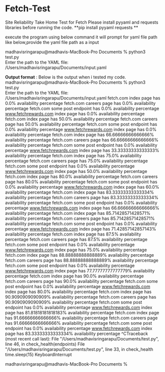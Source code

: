 # Fetch-Test
Site Reliability Take Home Test for Fetch
Please install pyyaml and requests libraries  before running the code. 
**pip install pyyaml requests
**

execute the program using below command it will prompt for yaml file path like below,provide the yaml file path as a input

madhavisringarapu@madhavis-MacBook-Pro Documents % python3 test.py                                 
Enter the path to the YAML file: /Users/madhavisringarapu/Documents/input.yaml

**Output format** : Below is the output when i tested my code.
madhavisringarapu@madhavis-MacBook-Pro Documents % python3 test.py                                
Enter the path to the YAML file: /Users/madhavisringarapu/Documents/input.yaml
fetch.com index page has 0.0% availability percentage
fetch.com careers page has 0.0% availability percentage
fetch.com some post endpoint has 0.0% availability percentage
www.fetchrewards.com index page has 0.0% availability percentage
fetch.com index page has 50.0% availability percentage
fetch.com careers page has 50.0% availability percentage
fetch.com some post endpoint has 0.0% availability percentage
www.fetchrewards.com index page has 0.0% availability percentage
fetch.com index page has 66.66666666666666% availability percentage
fetch.com careers page has 66.66666666666666% availability percentage
fetch.com some post endpoint has 0.0% availability percentage
www.fetchrewards.com index page has 33.33333333333333% availability percentage
fetch.com index page has 75.0% availability percentage
fetch.com careers page has 75.0% availability percentage
fetch.com some post endpoint has 0.0% availability percentage
www.fetchrewards.com index page has 50.0% availability percentage
fetch.com index page has 80.0% availability percentage
fetch.com careers page has 80.0% availability percentage
fetch.com some post endpoint has 0.0% availability percentage
www.fetchrewards.com index page has 60.0% availability percentage
fetch.com index page has 83.33333333333334% availability percentage
fetch.com careers page has 83.33333333333334% availability percentage
fetch.com some post endpoint has 0.0% availability percentage
www.fetchrewards.com index page has 66.66666666666666% availability percentage
fetch.com index page has 85.71428571428571% availability percentage
fetch.com careers page has 85.71428571428571% availability percentage
fetch.com some post endpoint has 0.0% availability percentage
www.fetchrewards.com index page has 71.42857142857143% availability percentage
fetch.com index page has 87.5% availability percentage
fetch.com careers page has 87.5% availability percentage
fetch.com some post endpoint has 0.0% availability percentage
www.fetchrewards.com index page has 75.0% availability percentage
fetch.com index page has 88.88888888888889% availability percentage
fetch.com careers page has 88.88888888888889% availability percentage
fetch.com some post endpoint has 0.0% availability percentage
www.fetchrewards.com index page has 77.77777777777779% availability percentage
fetch.com index page has 90.0% availability percentage
fetch.com careers page has 90.0% availability percentage
fetch.com some post endpoint has 0.0% availability percentage
www.fetchrewards.com index page has 80.0% availability percentage
fetch.com index page has 90.9090909090909% availability percentage
fetch.com careers page has 90.9090909090909% availability percentage
fetch.com some post endpoint has 0.0% availability percentage
www.fetchrewards.com index page has 81.81818181818183% availability percentage
fetch.com index page has 91.66666666666666% availability percentage
fetch.com careers page has 91.66666666666666% availability percentage
fetch.com some post endpoint has 0.0% availability percentage
www.fetchrewards.com index page has 83.33333333333334% availability percentage
^CTraceback (most recent call last):
  File "/Users/madhavisringarapu/Documents/test.py", line 46, in <module>
    check_health(endpoints)
  File "/Users/madhavisringarapu/Documents/test.py", line 33, in check_health
    time.sleep(15)
KeyboardInterrupt

madhavisringarapu@madhavis-MacBook-Pro Documents % 

